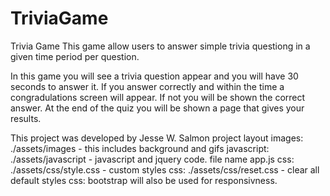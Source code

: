# TriviaGame
Trivia Game
This game allow users to answer simple trivia questiong in a given time period per question.

In this game you will see a trivia question appear and you will have 30 seconds to answer it. If you answer correctly and within the time a congradulations screen will appear. If not you will be shown the correct answer. At the end of the quiz you will be shown a page that gives your results.

This project was developed by Jesse W. Salmon
project layout
images: ./assets/images - this includes background and gifs
javascript: ./assets/javascript - javascript and jquery code. file name app.js
css: ./assets/css/style.css - custom styles 
css: ./assets/css/reset.css - clear all default styles
css: bootstrap will also be used for responsivness.